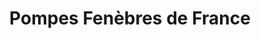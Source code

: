 ---
title: "Pompes Fenèbres de France"
url: /lorgues/pompes-fenebres-de-france/
shop: Bestattungen
---
